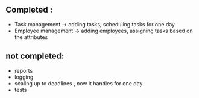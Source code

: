 ## Completed :

- Task management -> adding tasks, scheduling tasks for one day
- Employee management -> adding employees, assigning tasks based on the attributes

## not completed:

- reports
- logging
- scaling up to deadlines , now it handles for one day
- tests
